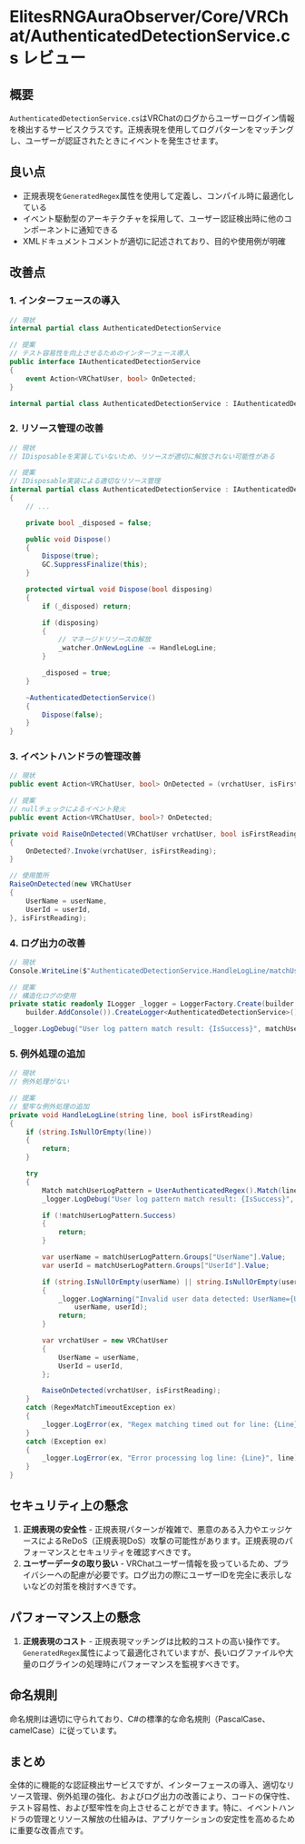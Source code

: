 # ElitesRNGAuraObserver/Core/VRChat/AuthenticatedDetectionService.cs レビュー

## 概要

`AuthenticatedDetectionService.cs`はVRChatのログからユーザーログイン情報を検出するサービスクラスです。正規表現を使用してログパターンをマッチングし、ユーザーが認証されたときにイベントを発生させます。

## 良い点

- 正規表現を`GeneratedRegex`属性を使用して定義し、コンパイル時に最適化している
- イベント駆動型のアーキテクチャを採用して、ユーザー認証検出時に他のコンポーネントに通知できる
- XMLドキュメントコメントが適切に記述されており、目的や使用例が明確

## 改善点

### 1. インターフェースの導入

```csharp
// 現状
internal partial class AuthenticatedDetectionService

// 提案
// テスト容易性を向上させるためのインターフェース導入
public interface IAuthenticatedDetectionService
{
    event Action<VRChatUser, bool> OnDetected;
}

internal partial class AuthenticatedDetectionService : IAuthenticatedDetectionService
```

### 2. リソース管理の改善

```csharp
// 現状
// IDisposableを実装していないため、リソースが適切に解放されない可能性がある

// 提案
// IDisposable実装による適切なリソース管理
internal partial class AuthenticatedDetectionService : IAuthenticatedDetectionService, IDisposable
{
    // ...

    private bool _disposed = false;

    public void Dispose()
    {
        Dispose(true);
        GC.SuppressFinalize(this);
    }

    protected virtual void Dispose(bool disposing)
    {
        if (_disposed) return;

        if (disposing)
        {
            // マネージドリソースの解放
            _watcher.OnNewLogLine -= HandleLogLine;
        }

        _disposed = true;
    }

    ~AuthenticatedDetectionService()
    {
        Dispose(false);
    }
}
```

### 3. イベントハンドラの管理改善

```csharp
// 現状
public event Action<VRChatUser, bool> OnDetected = (vrchatUser, isFirstReading) => { };

// 提案
// nullチェックによるイベント発火
public event Action<VRChatUser, bool>? OnDetected;

private void RaiseOnDetected(VRChatUser vrchatUser, bool isFirstReading)
{
    OnDetected?.Invoke(vrchatUser, isFirstReading);
}

// 使用箇所
RaiseOnDetected(new VRChatUser
{
    UserName = userName,
    UserId = userId,
}, isFirstReading);
```

### 4. ログ出力の改善

```csharp
// 現状
Console.WriteLine($"AuthenticatedDetectionService.HandleLogLine/matchUserLogPattern.Success: {matchUserLogPattern.Success}");

// 提案
// 構造化ログの使用
private static readonly ILogger _logger = LoggerFactory.Create(builder =>
    builder.AddConsole()).CreateLogger<AuthenticatedDetectionService>();

_logger.LogDebug("User log pattern match result: {IsSuccess}", matchUserLogPattern.Success);
```

### 5. 例外処理の追加

```csharp
// 現状
// 例外処理がない

// 提案
// 堅牢な例外処理の追加
private void HandleLogLine(string line, bool isFirstReading)
{
    if (string.IsNullOrEmpty(line))
    {
        return;
    }

    try
    {
        Match matchUserLogPattern = UserAuthenticatedRegex().Match(line);
        _logger.LogDebug("User log pattern match result: {IsSuccess}", matchUserLogPattern.Success);

        if (!matchUserLogPattern.Success)
        {
            return;
        }

        var userName = matchUserLogPattern.Groups["UserName"].Value;
        var userId = matchUserLogPattern.Groups["UserId"].Value;

        if (string.IsNullOrEmpty(userName) || string.IsNullOrEmpty(userId))
        {
            _logger.LogWarning("Invalid user data detected: UserName={UserName}, UserId={UserId}",
                userName, userId);
            return;
        }

        var vrchatUser = new VRChatUser
        {
            UserName = userName,
            UserId = userId,
        };

        RaiseOnDetected(vrchatUser, isFirstReading);
    }
    catch (RegexMatchTimeoutException ex)
    {
        _logger.LogError(ex, "Regex matching timed out for line: {Line}", line);
    }
    catch (Exception ex)
    {
        _logger.LogError(ex, "Error processing log line: {Line}", line);
    }
}
```

## セキュリティ上の懸念

1. **正規表現の安全性** - 正規表現パターンが複雑で、悪意のある入力やエッジケースによるReDoS（正規表現DoS）攻撃の可能性があります。正規表現のパフォーマンスとセキュリティを確認すべきです。
2. **ユーザーデータの取り扱い** - VRChatユーザー情報を扱っているため、プライバシーへの配慮が必要です。ログ出力の際にユーザーIDを完全に表示しないなどの対策を検討すべきです。

## パフォーマンス上の懸念

1. **正規表現のコスト** - 正規表現マッチングは比較的コストの高い操作です。`GeneratedRegex`属性によって最適化されていますが、長いログファイルや大量のログラインの処理時にパフォーマンスを監視すべきです。

## 命名規則

命名規則は適切に守られており、C#の標準的な命名規則（PascalCase、camelCase）に従っています。

## まとめ

全体的に機能的な認証検出サービスですが、インターフェースの導入、適切なリソース管理、例外処理の強化、およびログ出力の改善により、コードの保守性、テスト容易性、および堅牢性を向上させることができます。特に、イベントハンドラの管理とリソース解放の仕組みは、アプリケーションの安定性を高めるために重要な改善点です。
